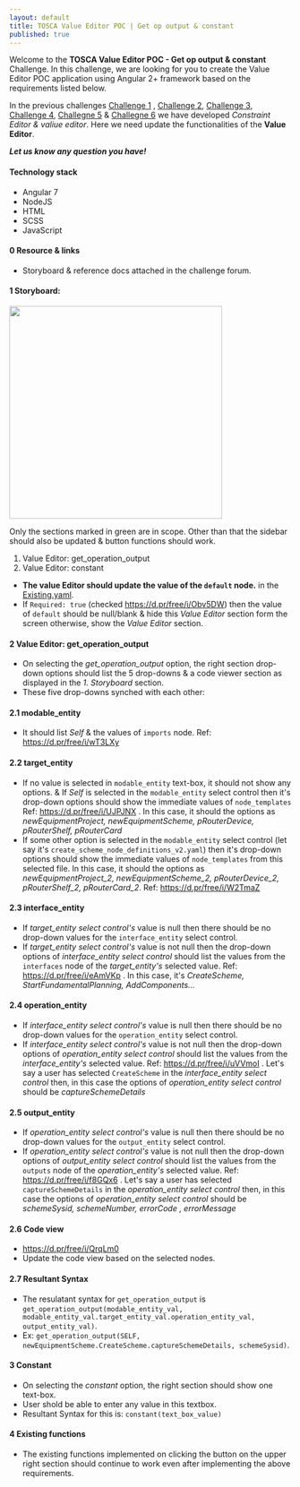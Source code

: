 ```yaml
---
layout: default
title: TOSCA Value Editor POC | Get op output & constant
published: true
---
```


Welcome to the **TOSCA Value Editor POC - Get op output & constant** Challenge. In this challenge, we are looking for you to create the Value Editor POC application using Angular 2+ framework based on the requirements listed below.

In the previous challenges [Challenge 1](https://www.topcoder.com/challenges/30094218/?type=develop) , [Challenge 2](https://www.topcoder.com/challenges/30095098/?type=develop), [Challenge 3](https://www.topcoder.com/challenges/30095348/?type=develop), [Challenge 4](https://apps.topcoder.com/forums/?module=Category&categoryID=72027), [Challegne 5](https://www.topcoder.com/challenges/30095768/?type=develop) & [Challegne 6](https://www.topcoder.com/challenges/30095984/?type=develop) we have developed *Constraint Editor & valiue editor*. Here we need update the functionalities of the **Value Editor**.

_**Let us know any question you have!**_

#### Technology stack
* Angular 7
* NodeJS
* HTML
* SCSS
* JavaScript


>
#### 0 Resource & links
* Storyboard & reference docs attached in the challenge forum.

>

#### 1 Storyboard:  
<img src="https://cdn-std.dprcdn.net/files/acc_652531/hgbVQq" height="380" alt="" /> 

>>>
Only the sections marked in green are in scope. Other than that the sidebar should also be updated & button functions should work.
1. Value Editor: get_operation_output
1. Value Editor: constant
>>>

* **The value Editor should update the value of the `default` node.** in the  [Existing.yaml](https://gitlab.com/tosca-open/poc-blueprint/blob/dev/src/assets/yaml/Existing.yaml#L25).
* If  `Required: true` (checked https://d.pr/free/i/Obv5DW) then the value of `default` should be null/blank & hide this *Value Editor* section form the screen otherwise, show the *Value Editor* section.

>>>
#### 2 Value Editor: get_operation_output
* On selecting the *get_operation_output* option, the right section drop-down options should list the 5 drop-downs & a code viewer section as displayed in the *1. Storyboard* section.
* These five drop-downs synched with each other:
#### 2.1 modable_entity
* It should list *Self* & the values of `imports` node. Ref: https://d.pr/free/i/wT3LXy

#### 2.2 target_entity 
* If no value is selected in `modable_entity` text-box, it should not show any options.
& If *Self* is selected in the `modable_entity` select control then it's drop-down options should show the immediate values of `node_templates` Ref: https://d.pr/free/i/UJPJNX . In this case, it should the options as  *newEquipmentProject, newEquipmentScheme, pRouterDevice, pRouterShelf, pRouterCard*
* If some other option is selected in the `modable_entity` select control (let say it's `create_scheme_node_definitions_v2.yaml`) then it's drop-down options should show the immediate values of `node_templates` from this selected file. In this case, it should the options as  *newEquipmentProject_2, newEquipmentScheme_2, pRouterDevice_2, pRouterShelf_2, pRouterCard_2*. Ref: https://d.pr/free/i/W2TmaZ

#### 2.3 interface_entity 
* If *target_entity select control's* value is null then there should be no drop-down values for the `interface_entity` select control.
* If *target_entity select control's* value is not null then the drop-down options of *interface_entity select control* should list the values from the `interfaces` node of the *target_entity's* selected value. Ref: https://d.pr/free/i/eAmVKp . In this case, it's *CreateScheme, StartFundamentalPlanning, AddComponents...*

#### 2.4 operation_entity 
* If *interface_entity select control's* value is null then there should be no drop-down values for the `operation_entity` select control.
* If *interface_entity select control's* value is not null then the drop-down options of *operation_entity select control* should list the values from the *interface_entity's* selected value. 
Ref: https://d.pr/free/i/uVVmoI . Let's say a user has selected `CreateScheme` in the *interface_entity select control* then, in this case the options of *operation_entity select control* should be *captureSchemeDetails*

#### 2.5 output_entity
* If *operation_entity select control's* value is null then there should be no drop-down values for the `output_entity` select control.
* If *operation_entity select control's* value is not null then the drop-down options of *output_entity select control* should list the values from the `outputs` node of the *operation_entity's* selected value. 
Ref: https://d.pr/free/i/f8GQx6 . Let's say a user has selected `captureSchemeDetails` in the *operation_entity select control* then, in this case the options of *operation_entity select control* should be *schemeSysid, schemeNumber, errorCode , errorMessage*

#### 2.6 Code view

* https://d.pr/free/i/QrqLm0
* Update the code view based on the selected nodes.

#### 2.7 Resultant Syntax
* The resulatant syntax for `get_operation_output` is `get_operation_output(modable_entity_val, modable_entity_val.target_entity_val.operation_entity_val, output_entity_val)`.
* Ex: `get_operation_output(SELF, newEquipmentScheme.CreateScheme.captureSchemeDetails, schemeSysid)`.
>>>

>>>
#### 3 Constant
* On selecting the *constant* option, the right section should show one text-box.
* User shold be able to enter any value in this textbox.
* Resultant Syntax for this is: `constant(text_box_value)`
>>>

>>>
#### 4 Existing functions 
* The existing functions implemented on clicking the button on the upper right section should continue to work even after implementing the above requirements.
>>>
